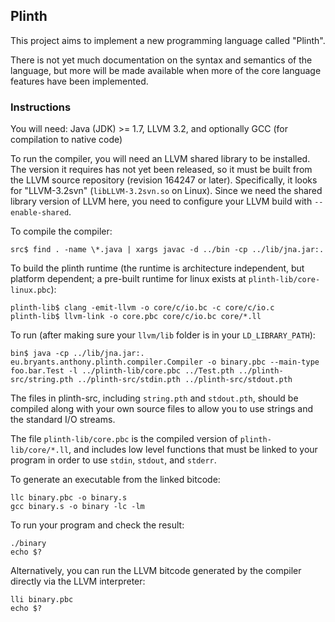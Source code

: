 ## Plinth

This project aims to implement a new programming language called "Plinth".

There is not yet much documentation on the syntax and semantics of the language, but more will be made available when more of the core language features have been implemented.

### Instructions

You will need: Java (JDK) >= 1.7, LLVM 3.2, and optionally GCC (for compilation to native code)

To run the compiler, you will need an LLVM shared library to be installed. The version it requires has not yet been released, so it must be built from the LLVM source repository (revision 164247 or later). Specifically, it looks for "LLVM-3.2svn" (`libLLVM-3.2svn.so` on Linux). Since we need the shared library version of LLVM here, you need to configure your LLVM build with `--enable-shared`.

To compile the compiler:

    src$ find . -name \*.java | xargs javac -d ../bin -cp ../lib/jna.jar:.

To build the plinth runtime (the runtime is architecture independent, but platform dependent; a pre-built runtime for linux exists at `plinth-lib/core-linux.pbc`):

    plinth-lib$ clang -emit-llvm -o core/c/io.bc -c core/c/io.c
    plinth-lib$ llvm-link -o core.pbc core/c/io.bc core/*.ll

To run (after making sure your `llvm/lib` folder is in your `LD_LIBRARY_PATH`):

    bin$ java -cp ../lib/jna.jar:. eu.bryants.anthony.plinth.compiler.Compiler -o binary.pbc --main-type foo.bar.Test -l ../plinth-lib/core.pbc ../Test.pth ../plinth-src/string.pth ../plinth-src/stdin.pth ../plinth-src/stdout.pth

The files in plinth-src, including `string.pth` and `stdout.pth`, should be compiled along with your own source files to allow you to use strings and the standard I/O streams.

The file `plinth-lib/core.pbc` is the compiled version of `plinth-lib/core/*.ll`, and includes low level functions that must be linked to your program in order to use `stdin`, `stdout`, and `stderr`.

To generate an executable from the linked bitcode:

    llc binary.pbc -o binary.s
    gcc binary.s -o binary -lc -lm

To run your program and check the result:

    ./binary
    echo $?

Alternatively, you can run the LLVM bitcode generated by the compiler directly via the LLVM interpreter:

    lli binary.pbc
    echo $?

